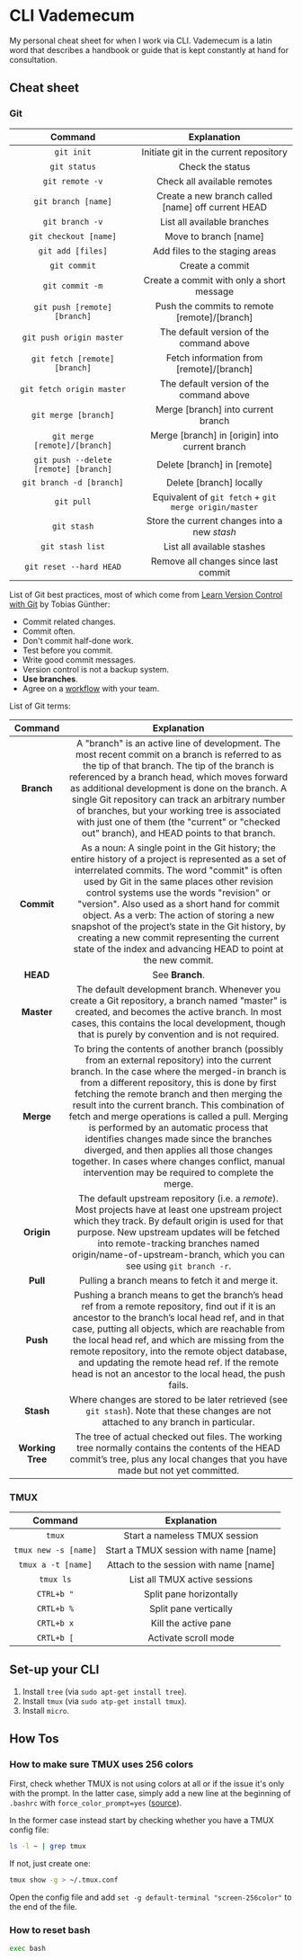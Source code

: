 # CLI Vademecum

My personal cheat sheet for when I work via CLI. Vademecum is a latin word that describes a handbook or guide that is kept constantly at hand for consultation.

## Cheat sheet

### Git

|  Command |       Explanation       |
|:--------:|:-----------------------:|
| `git init` | Initiate git in the current repository  |
| `git status` | Check the status  |
| `git remote -v` | Check all available remotes  |
| `git branch [name]` | Create a new branch called [name] off current HEAD |
| `git branch -v` | List all available branches |
| `git checkout [name]` | Move to branch [name] |
| `git add [files]` | Add files to the staging areas |
| `git commit` | Create a commit |
| `git commit -m` | Create a commit with only a short message |
| `git push [remote] [branch]` | Push the commits to remote [remote]/[branch] |
| `git push origin master` | The default version of the command above |
| `git fetch [remote] [branch]` | Fetch information from [remote]/[branch]  |
| `git fetch origin master` | The default version of the command above |
| `git merge [branch]` | Merge [branch] into current branch |
| `git merge [remote]/[branch]` | Merge [branch] in [origin] into current branch |
| `git push --delete [remote] [branch]` | Delete [branch] in [remote] |
| `git branch -d [branch]` | Delete [branch] locally |
| `git pull` | Equivalent of `git fetch` + `git merge origin/master` |
| `git stash` |  Store the current changes into a new *stash*  |
| `git stash list` |  List all available stashes  |
| `git reset --hard HEAD` |  Remove all changes since last commit  |

List of Git best practices, most of which come from [Learn Version Control with Git](https://www.goodreads.com/book/show/22437589-learn-version-control-with-git) by Tobias Günther:

- Commit related changes.
- Commit often.
- Don't commit half-done work.
- Test before you commit.
- Write good commit messages.
- Version control is not a backup system.
- **Use branches**.
- Agree on a [workflow](https://guides.github.com/introduction/flow/) with your team.

List of Git terms:

|  Command |       Explanation       |
|:--------:|:-----------------------:|
| **Branch** | A "branch" is an active line of development. The most recent commit on a branch is referred to as the tip of that branch. The tip of the branch is referenced by a branch head, which moves forward as additional development is done on the branch. A single Git repository can track an arbitrary number of branches, but your working tree is associated with just one of them (the "current" or "checked out" branch), and HEAD points to that branch.  |
| **Commit** | As a noun: A single point in the Git history; the entire history of a project is represented as a set of interrelated commits. The word "commit" is often used by Git in the same places other revision control systems use the words "revision" or "version". Also used as a short hand for commit object. As a verb: The action of storing a new snapshot of the project’s state in the Git history, by creating a new commit representing the current state of the index and advancing HEAD to point at the new commit. |
| **HEAD** | See **Branch**. |
| **Master** | The default development branch. Whenever you create a Git repository, a branch named "master" is created, and becomes the active branch. In most cases, this contains the local development, though that is purely by convention and is not required. |
| **Merge** | To bring the contents of another branch (possibly from an external repository) into the current branch. In the case where the merged-in branch is from a different repository, this is done by first fetching the remote branch and then merging the result into the current branch. This combination of fetch and merge operations is called a pull. Merging is performed by an automatic process that identifies changes made since the branches diverged, and then applies all those changes together. In cases where changes conflict, manual intervention may be required to complete the merge. |
| **Origin** | The default upstream repository (i.e. a *remote*). Most projects have at least one upstream project which they track. By default origin is used for that purpose. New upstream updates will be fetched into remote-tracking branches named origin/name-of-upstream-branch, which you can see using `git branch -r`. |
| **Pull** | Pulling a branch means to fetch it and merge it. |
| **Push** | Pushing a branch means to get the branch’s head ref from a remote repository, find out if it is an ancestor to the branch’s local head ref, and in that case, putting all objects, which are reachable from the local head ref, and which are missing from the remote repository, into the remote object database, and updating the remote head ref. If the remote head is not an ancestor to the local head, the push fails. |
| **Stash** | Where changes are stored to be later retrieved (see `git stash`). Note that these changes are not attached to any branch in particular. |
| **Working Tree** | The tree of actual checked out files. The working tree normally contains the contents of the HEAD commit’s tree, plus any local changes that you have made but not yet committed. |



### TMUX

|  Command |       Explanation       |
|:--------:|:-----------------------:|
| `tmux` | Start a nameless TMUX session |
| `tmux new -s [name]` | Start a TMUX session with name [name] |
| `tmux a -t [name]` | Attach to the session with name [name] |
| `tmux ls` | List all TMUX active sessions |
| `CTRL+b "` | Split pane horizontally |
| `CRTL+b %` |  Split pane vertically  |
| `CRTL+b x` |  Kill the active pane  |
| `CRTL+b [` |  Activate scroll mode  |

## Set-up your CLI

1. Install `tree` (via `sudo apt-get install tree`).
1. Install `tmux` (via `sudo atp-get install tmux`).
1. Install `micro`.

## How Tos

### How to make sure TMUX uses 256 colors

First, check whether TMUX is not using colors at all or if the issue it's only with the prompt. In the latter case, simply add a new line at the beginning of `.bashrc` with `force_color_prompt=yes` ([source](https://unix.stackexchange.com/questions/360545/tmux-not-colorizing-ps1-prompt)).

In the former case instead start by checking whether you have a TMUX config file:

```bash
ls -l ~ | grep tmux
```

If not, just create one:

```bash
tmux show -g > ~/.tmux.conf
```
Open the config file and add `set -g default-terminal "screen-256color"` to the end of the file.

### How to reset bash

```bash
exec bash
```
